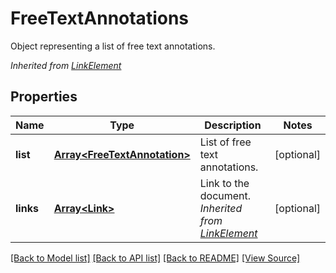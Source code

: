 ﻿# FreeTextAnnotations
Object representing a list of free text annotations.

*Inherited from [LinkElement](LinkElement.md)*
## Properties
Name | Type | Description | Notes
------------ | ------------- | ------------- | -------------
**list** | [**Array&lt;FreeTextAnnotation&gt;**](FreeTextAnnotation.md) | List of free text annotations. | [optional]
**links** | [**Array&lt;Link&gt;**](Link.md) | Link to the document.<br />*Inherited from [LinkElement](LinkElement.md)* | [optional]

[[Back to Model list]](../README.md#documentation-for-models) [[Back to API list]](../README.md#documentation-for-api-endpoints) [[Back to README]](../README.md) [[View Source]](../src/models/freeTextAnnotations.ts)

